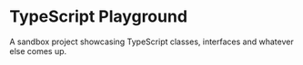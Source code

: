 # TypeScript Playground

A sandbox project showcasing TypeScript classes, interfaces and whatever else comes up.
